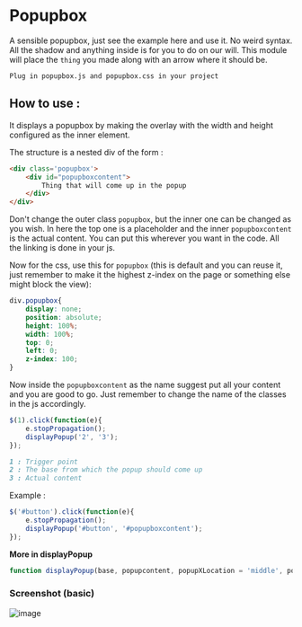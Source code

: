 # Popupbox

A sensible popupbox, just see the example here and use it. No weird syntax. All the shadow and anything inside is for you to do on our will. This module will place the `thing` you made along with an arrow where it should be.

`Plug in popupbox.js and popupbox.css in your project`

## How to use : 

It displays a popupbox by making the overlay with the width and height configured as the inner element.

The structure is a nested div of the form :

```html
<div class='popupbox'>
    <div id="popupboxcontent">
        Thing that will come up in the popup
    </div>
</div>
```
Don't change the outer class `popupbox`, but the inner one can be changed as you wish.
In here the top one is a placeholder and the inner `popupboxcontent` is the actual content.
You can put this wherever you want in the code. All the linking is done in your js.

Now for the css, use this for `popupbox` (this is default and you can reuse it, just remember to make it the highest z-index on the page or something else might block the view):
```css
div.popupbox{
    display: none;
    position: absolute;
    height: 100%;
    width: 100%;
    top: 0;
    left: 0;
    z-index: 100;
}
```

Now inside the `popupboxcontent` as the name suggest put all your content and you are good to go.
Just remember to change the name of the classes in the js accordingly.
```js
$(1).click(function(e){
    e.stopPropagation();
    displayPopup('2', '3');
});
```
```md
1 : Trigger point
2 : The base from which the popup should come up
3 : Actual content
```
Example : 
```js
$('#button').click(function(e){
    e.stopPropagation();
    displayPopup('#button', '#popupboxcontent');
});
```
**More in displayPopup**
```js
function displayPopup(base, popupcontent, popupXLocation = 'middle', popupYLocation = 'below', arrowColor ='white', arrowSize = '7')
```

### Screenshot (basic)
![image](http://i.imgur.com/cAdGrke.png)
